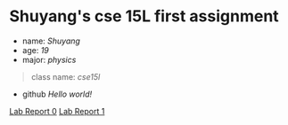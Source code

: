 # Shuyang's cse 15L first assignment
- name: *Shuyang*
- age: *19*
- major: *physics*
> class name: *cse15l*
- github
*Hello world!*

[Lab Report 0](https://github.com/Shuyang19/cse15l-lab-reports/blob/main/lab-report-1-week-0.md)
[Lab Report 1](https://github.com/Shuyang19/cse15l-lab-reports/blob/main/lab%20report1.md)
